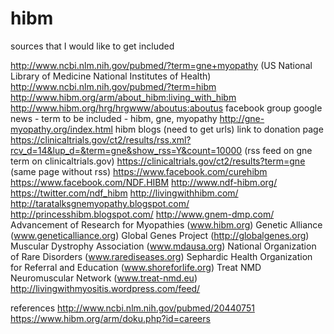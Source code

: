 hibm
====

sources that I would like to get included

http://www.ncbi.nlm.nih.gov/pubmed/?term=gne+myopathy (US National Library of Medicine National Institutes of Health)
http://www.ncbi.nlm.nih.gov/pubmed/?term=hibm
http://www.hibm.org/arm/about_hibm:living_with_hibm
http://www.hibm.org/hrg/hrgwww/aboutus:aboutus
facebook group
google news - term to be included - hibm, gne, myopathy
http://gne-myopathy.org/index.html
hibm blogs (need to get urls)
link to donation page
https://clinicaltrials.gov/ct2/results/rss.xml?rcv_d=14&lup_d=&term=gne&show_rss=Y&count=10000 (rss feed on gne term on clinicaltrials.gov)
https://clinicaltrials.gov/ct2/results?term=gne (same page without rss)
https://www.facebook.com/curehibm
https://www.facebook.com/NDF.HIBM
http://www.ndf-hibm.org/
https://twitter.com/ndf_hibm
http://livingwithhibm.com/
http://taratalksgnemyopathy.blogspot.com/
http://princesshibm.blogspot.com/
http://www.gnem-dmp.com/
Advancement of Research for Myopathies (www.hibm.org)
Genetic Alliance (www.geneticalliance.org)
Global Genes Project (http://globalgenes.org)
Muscular Dystrophy Association (www.mdausa.org)
National Organization of Rare Disorders (www.rarediseases.org)
Sephardic Health Organization for Referral and Education (www.shoreforlife.org)
Treat NMD Neuromuscular Network (www.treat-nmd.eu)
http://livingwithmyositis.wordpress.com/feed/

references
http://www.ncbi.nlm.nih.gov/pubmed/20440751
https://www.hibm.org/arm/doku.php?id=careers


